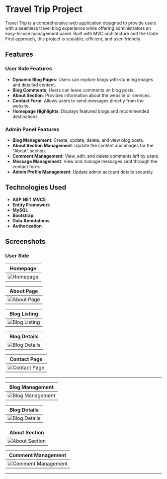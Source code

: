 # Travel Trip Project

Travel Trip is a comprehensive web application designed to provide users with a seamless travel blog experience while offering administrators an easy-to-use management panel. Built with MVC architecture and the Code First approach, this project is scalable, efficient, and user-friendly.

## Features

### User Side Features

- **Dynamic Blog Pages**: Users can explore blogs with stunning images and detailed content.
- **Blog Comments**: Users can leave comments on blog posts.
- **About Section**: Provides information about the website or services.
- **Contact Form**: Allows users to send messages directly from the website.
- **Homepage Highlights**: Displays featured blogs and recommended destinations.

### Admin Panel Features

- **Blog Management**: Create, update, delete, and view blog posts.
- **About Section Management**: Update the content and images for the "About" section.
- **Comment Management**: View, edit, and delete comments left by users.
- **Message Management**: View and manage messages sent through the contact form.
- **Admin Profile Management**: Update admin account details securely.

## Technologies Used

- **ASP.NET MVC5**
- **Entity Framework**
- **MySQL**
- **Bootstrap**
- **Data Annotations**
- **Authorization**

## Screenshots

### User Side

| Homepage      |
|---------------|
| ![Homepage](/04-TravelTripProject/TravelTripProject/TravelTripProject/images/homepage.png) |

| About Page    |
|---------------|
| ![About Page](/04-TravelTripProject/TravelTripProject/TravelTripProject/images/About.png) |

| Blog Listing  |
|---------------|
| ![Blog Listing](/04-TravelTripProject/TravelTripProject/TravelTripProject/images/blog_listing.png) |

| Blog Details  |
|---------------|
| ![Blog Details](/04-TravelTripProject/TravelTripProject/TravelTripProject/images/blog_details.png) |

| Contact Page  |
|---------------|
| ![Contact Page](/04-TravelTripProject/TravelTripProject/TravelTripProject/images/Contact.png) |

---

| Blog Management   |
|-------------------|
| ![Blog Management](/04-TravelTripProject/TravelTripProject/TravelTripProject/images/blog_management.png) |

| Blog Details      |
|-------------------|
| ![Blog Details](/04-TravelTripProject/TravelTripProject/TravelTripProject/images/blog_details_admin.png) |

| About Section     |
|-------------------|
| ![About Section](/04-TravelTripProject/TravelTripProject/TravelTripProject/images/about_section.png) |

| Comment Management|
|-------------------|
| ![Comment Management](/04-TravelTripProject/TravelTripProject/TravelTripProject/images/comment_management.png) |
---

